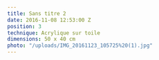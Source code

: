 ```yaml
---
title: Sans titre 2
date: 2016-11-08 12:53:00 Z
position: 3
technique: Acrylique sur toile
dimensions: 50 x 40 cm
photo: "/uploads/IMG_20161123_105725%20(1).jpg"
---
```


